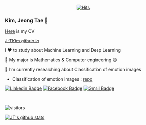 <div align=center>
	
[![Hits](https://hits.seeyoufarm.com/api/count/incr/badge.svg?url=https%3A%2F%2Fgithub.com%2FJ-TKim&count_bg=%2379C83D&title_bg=%23555555&icon=&icon_color=%23E7E7E7&title=hits&edge_flat=false)](https://hits.seeyoufarm.com)
	
</div>

### Kim, Jeong Tae 👋

[Here](https://docs.google.com/uc?export=download&id=1zSnhiBK90VnGGLutJXajjEo2Yrm6AaHe) is my CV   

[J-TKim.github.io](https://j-tkim.github.io)    

I ❤️ to study about Machine Learning and Deep Learning   
   
💪 My major is Mathematics & Computer engineering 😄
   
🌱 I’m currently researching about Classification of emotion images
- Classification of emotion images : [repo](https://github.com/Classification-of-emotion-images/J-TKim)   

<!--
📖 I am currently studying the following things
- Deep_Learning_Go : [Reinforcement learning with Go](https://github.com/J-TKim/Deep_Learning_Go.git)
-->


[![Linkedin Badge](https://img.shields.io/badge/-LinkedIn-blue?style=flat-square&logo=Linkedin&logoColor=white&link=https://www.linkedin.com/in/aijt/)](https://www.linkedin.com/in/aijt/)
[![Facebook Badge](https://img.shields.io/badge/-Facebook-1877f2?style=flat-square&logo=Facebook&logoColor=white&link=https://www.facebook.com/profile.php?id=100008175373869)](https://www.facebook.com/profile.php?id=100008175373869)
 [![Gmail Badge](https://img.shields.io/badge/Gmail-d14836?style=flat-square&logo=Gmail&logoColor=white&link=mailto:jeongtaeai@gmail.com)](mailto:jeongtaeai@gmail.com)

<br>

![visitors](https://visitor-badge.glitch.me/badge?page_id=J-TKim.visitor-badge)

[![JT's github stats](https://github-readme-stats.vercel.app/api?username=J-TKim&count_private=true&show_icons=true&theme=ayu-mirage)](https://github.com/anuraghazra/github-readme-stats)

<!--
**J-TKim/J-TKim** is a ✨ _special_ ✨ repository because its `README.md` (this file) appears on your GitHub profile.

Here are some ideas to get you started:
ㄴ
- 🔭 I’m currently working on ...
- 🌱 I’m currently learning ...
- 👯 I’m looking to collaborate on ...
- 🤔 I’m looking for help with ...
- 💬 Ask me about ...
- 📫 How to reach me: ...
- 😄 Pronouns: ...
- ⚡ Fun fact: ...
-->
